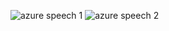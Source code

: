 ![azure speech 1](https://github.com/user-attachments/assets/4708a8da-8bcc-4f3d-982c-5253afbc9497)
![azure speech 2](https://github.com/user-attachments/assets/bb617b55-8db1-42cc-bad8-c16d4868de54)

